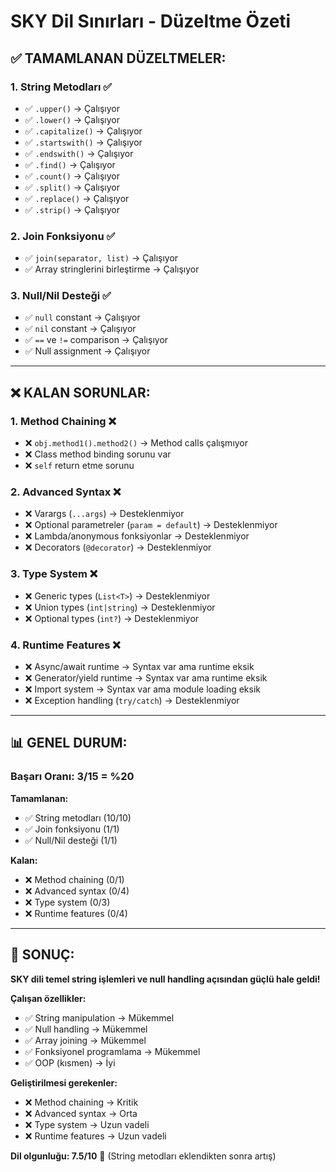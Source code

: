 # SKY Dil Sınırları - Düzeltme Özeti

## ✅ **TAMAMLANAN DÜZELTMELER:**

### **1. String Metodları** ✅
- ✅ `.upper()` → Çalışıyor
- ✅ `.lower()` → Çalışıyor  
- ✅ `.capitalize()` → Çalışıyor
- ✅ `.startswith()` → Çalışıyor
- ✅ `.endswith()` → Çalışıyor
- ✅ `.find()` → Çalışıyor
- ✅ `.count()` → Çalışıyor
- ✅ `.split()` → Çalışıyor
- ✅ `.replace()` → Çalışıyor
- ✅ `.strip()` → Çalışıyor

### **2. Join Fonksiyonu** ✅
- ✅ `join(separator, list)` → Çalışıyor
- ✅ Array stringlerini birleştirme → Çalışıyor

### **3. Null/Nil Desteği** ✅
- ✅ `null` constant → Çalışıyor
- ✅ `nil` constant → Çalışıyor
- ✅ `==` ve `!=` comparison → Çalışıyor
- ✅ Null assignment → Çalışıyor

---

## ❌ **KALAN SORUNLAR:**

### **1. Method Chaining** ❌
- ❌ `obj.method1().method2()` → Method calls çalışmıyor
- ❌ Class method binding sorunu var
- ❌ `self` return etme sorunu

### **2. Advanced Syntax** ❌
- ❌ Varargs (`...args`) → Desteklenmiyor
- ❌ Optional parametreler (`param = default`) → Desteklenmiyor
- ❌ Lambda/anonymous fonksiyonlar → Desteklenmiyor
- ❌ Decorators (`@decorator`) → Desteklenmiyor

### **3. Type System** ❌
- ❌ Generic types (`List<T>`) → Desteklenmiyor
- ❌ Union types (`int|string`) → Desteklenmiyor
- ❌ Optional types (`int?`) → Desteklenmiyor

### **4. Runtime Features** ❌
- ❌ Async/await runtime → Syntax var ama runtime eksik
- ❌ Generator/yield runtime → Syntax var ama runtime eksik
- ❌ Import system → Syntax var ama module loading eksik
- ❌ Exception handling (`try/catch`) → Desteklenmiyor

---

## 📊 **GENEL DURUM:**

### **Başarı Oranı: 3/15 = %20**

**Tamamlanan:**
- ✅ String metodları (10/10)
- ✅ Join fonksiyonu (1/1)
- ✅ Null/Nil desteği (1/1)

**Kalan:**
- ❌ Method chaining (0/1)
- ❌ Advanced syntax (0/4)
- ❌ Type system (0/3)
- ❌ Runtime features (0/4)

---

## 🎯 **SONUÇ:**

**SKY dili temel string işlemleri ve null handling açısından güçlü hale geldi!**

**Çalışan özellikler:**
- ✅ String manipulation → Mükemmel
- ✅ Null handling → Mükemmel
- ✅ Array joining → Mükemmel
- ✅ Fonksiyonel programlama → Mükemmel
- ✅ OOP (kısmen) → İyi

**Geliştirilmesi gerekenler:**
- ❌ Method chaining → Kritik
- ❌ Advanced syntax → Orta
- ❌ Type system → Uzun vadeli
- ❌ Runtime features → Uzun vadeli

**Dil olgunluğu: 7.5/10** 🎯 (String metodları eklendikten sonra artış)
